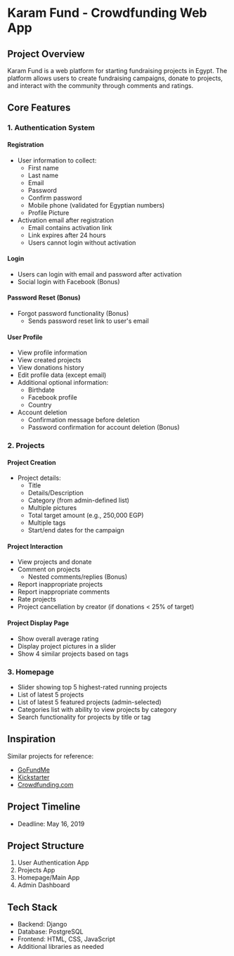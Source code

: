 # Karam Fund - Crowdfunding Web App

## Project Overview

Karam Fund is a web platform for starting fundraising projects in Egypt. The platform allows users to create fundraising campaigns, donate to projects, and interact with the community through comments and ratings.

## Core Features

### 1. Authentication System

#### Registration

-   User information to collect:
    -   First name
    -   Last name
    -   Email
    -   Password
    -   Confirm password
    -   Mobile phone (validated for Egyptian numbers)
    -   Profile Picture
-   Activation email after registration
    -   Email contains activation link
    -   Link expires after 24 hours
    -   Users cannot login without activation

#### Login

-   Users can login with email and password after activation
-   Social login with Facebook (Bonus)

#### Password Reset (Bonus)

-   Forgot password functionality (Bonus)
    -   Sends password reset link to user's email

#### User Profile

-   View profile information
-   View created projects
-   View donations history
-   Edit profile data (except email)
-   Additional optional information:
    -   Birthdate
    -   Facebook profile
    -   Country
-   Account deletion
    -   Confirmation message before deletion
    -   Password confirmation for account deletion (Bonus)

### 2. Projects

#### Project Creation

-   Project details:
    -   Title
    -   Details/Description
    -   Category (from admin-defined list)
    -   Multiple pictures
    -   Total target amount (e.g., 250,000 EGP)
    -   Multiple tags
    -   Start/end dates for the campaign

#### Project Interaction

-   View projects and donate
-   Comment on projects
    -   Nested comments/replies (Bonus)
-   Report inappropriate projects
-   Report inappropriate comments
-   Rate projects
-   Project cancellation by creator (if donations < 25% of target)

#### Project Display Page

-   Show overall average rating
-   Display project pictures in a slider
-   Show 4 similar projects based on tags

### 3. Homepage

-   Slider showing top 5 highest-rated running projects
-   List of latest 5 projects
-   List of latest 5 featured projects (admin-selected)
-   Categories list with ability to view projects by category
-   Search functionality for projects by title or tag

## Inspiration

Similar projects for reference:

-   [GoFundMe](https://www.gofundme.com)
-   [Kickstarter](https://www.kickstarter.com)
-   [Crowdfunding.com](https://www.crowdfunding.com)

## Project Timeline

-   Deadline: May 16, 2019

## Project Structure

1. User Authentication App
2. Projects App
3. Homepage/Main App
4. Admin Dashboard

## Tech Stack

-   Backend: Django
-   Database: PostgreSQL
-   Frontend: HTML, CSS, JavaScript
-   Additional libraries as needed
